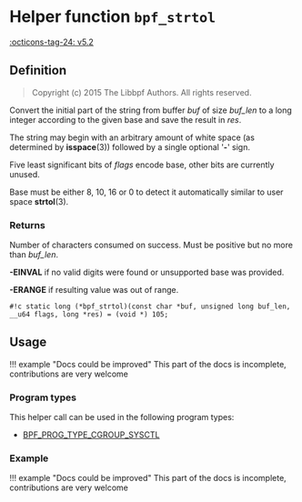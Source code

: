 # Helper function `bpf_strtol`

<!-- [FEATURE_TAG](bpf_strtol) -->
[:octicons-tag-24: v5.2](https://github.com/torvalds/linux/commit/d7a4cb9b6705a89937d12c8158a35a3145dc967a)
<!-- [/FEATURE_TAG] -->

## Definition

> Copyright (c) 2015 The Libbpf Authors. All rights reserved.


<!-- [HELPER_FUNC_DEF] -->
Convert the initial part of the string from buffer _buf_ of size _buf_len_ to a long integer according to the given base and save the result in _res_.

The string may begin with an arbitrary amount of white space (as determined by **isspace**(3)) followed by a single optional '**-**' sign.

Five least significant bits of _flags_ encode base, other bits are currently unused.

Base must be either 8, 10, 16 or 0 to detect it automatically similar to user space **strtol**(3).

### Returns

Number of characters consumed on success. Must be positive but no more than _buf_len_.

**-EINVAL** if no valid digits were found or unsupported base was provided.

**-ERANGE** if resulting value was out of range.

`#!c static long (*bpf_strtol)(const char *buf, unsigned long buf_len, __u64 flags, long *res) = (void *) 105;`
<!-- [/HELPER_FUNC_DEF] -->

## Usage

!!! example "Docs could be improved"
    This part of the docs is incomplete, contributions are very welcome

### Program types

This helper call can be used in the following program types:

<!-- DO NOT EDIT MANUALLY -->
<!-- [HELPER_FUNC_PROG_REF] -->
 * [BPF_PROG_TYPE_CGROUP_SYSCTL](../program-type/BPF_PROG_TYPE_CGROUP_SYSCTL.md)
<!-- [/HELPER_FUNC_PROG_REF] -->

### Example

!!! example "Docs could be improved"
    This part of the docs is incomplete, contributions are very welcome
